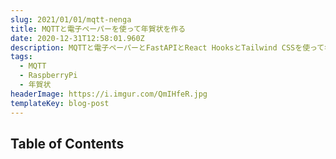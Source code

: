 ```yaml
---
slug: 2021/01/01/mqtt-nenga
title: MQTTと電子ペーパーを使って年賀状を作る
date: 2020-12-31T12:58:01.960Z
description: MQTTと電子ペーパーとFastAPIとReact HooksとTailwind CSSを使って年賀状を作る
tags:
  - MQTT
  - RaspberryPi
  - 年賀状
headerImage: https://i.imgur.com/QmIHfeR.jpg
templateKey: blog-post
---
```

## Table of Contents

```toc

```
